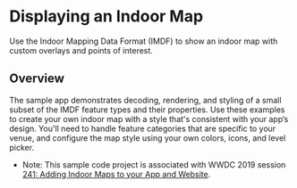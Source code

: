# Displaying an Indoor Map

Use the Indoor Mapping Data Format (IMDF) to show an indoor map with custom overlays and points of interest.

## Overview

The sample app demonstrates decoding, rendering, and styling of a small subset of the IMDF feature types and their properties. Use these examples to create your own indoor map with a style that's consistent with your app’s design. You'll need to handle feature categories that are specific to your venue, and configure the map style using your own colors, icons, and level picker.

- Note: This sample code project is associated with WWDC 2019 session [241: Adding Indoor Maps to your App and Website](https://developer.apple.com/wwdc19/241).

